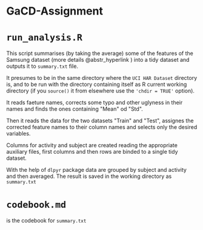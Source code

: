 # GaCD-Assignment

# `run_analysis.R`

This script summarises (by taking the average) some of the features of the Samsung dataset (more details @abstr_hyperlink ) into a tidy dataset and outputs it to `summary.txt` file.

It presumes to be in the same directory where the `UCI HAR Dataset` directory is, and to be run with the directory containing itself as R current working directory (if you `source()` it from elsewhere use the `'chdir = TRUE'` option).

It reads faeture names, corrects some typo and other uglyness in their names and finds the ones containing "Mean" od "Std".

Then it reads the data for the two datasets "Train" and "Test", assignes the corrected feature names to their column names and selects only the desired variables.

Columns for activity and subject are created reading the appropriate auxiliary files, first columns and then rows are binded to a single tidy dataset.

With the help of `dlpyr` package data are grouped by subject and activity and then averaged. The result is saved in the working directory as `summary.txt`

# `codebook.md`

is the codebook for `summary.txt`
